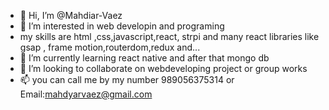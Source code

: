 - 👋 Hi, I’m @Mahdiar-Vaez
- 👀 I’m interested in web developin and programing
- my skills are html ,css,javascript,react, strpi and many react libraries like gsap , frame motion,routerdom,redux and...
- 🌱 I’m currently learning react native and after that mongo db 
- 💞️ I’m looking to collaborate on webdeveloping project or group works
- 📫 you can call me by my number 989056375314 or Email:mahdyarvaez@gmail.com
  

<!---
Mahdiar-Vaez/Mahdiar-Vaez is a ✨ special ✨ repository because its `README.md` (this file) appears on your GitHub profile.
You can click the Preview link to take a look at your changes.
--->
